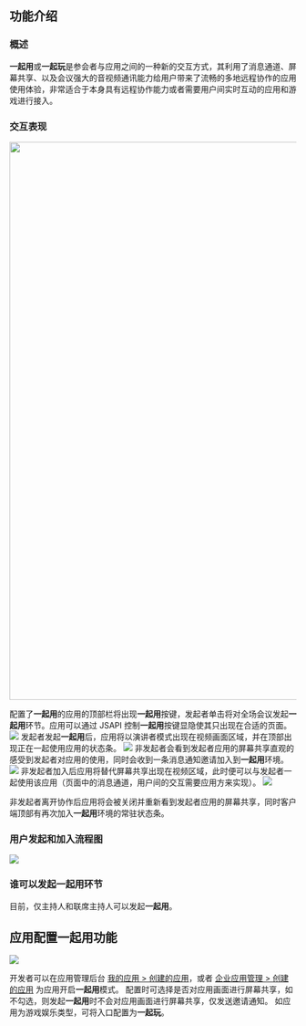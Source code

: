 ## 功能介绍
### 概述
**一起用**或**一起玩**是参会者与应用之间的一种新的交互方式，其利用了消息通道、屏幕共享、以及会议强大的音视频通讯能力给用户带来了流畅的多地远程协作的应用使用体验，非常适合于本身具有远程协作能力或者需要用户间实时互动的应用和游戏进行接入。

### 交互表现
<img style="width:978px; max-width: inherit;" src="https://qcloudimg.tencent-cloud.cn/raw/6aed789173adbff09f06254ccf5dc4d4.png" />

配置了**一起用**的应用的顶部栏将出现**一起用**按键，发起者单击将对全场会议发起**一起用**环节。应用可以通过 JSAPI 控制**一起用**按键显隐使其只出现在合适的页面。
![](https://qcloudimg.tencent-cloud.cn/raw/e2da44beebfcee4de22dbb6658f8de29.png)
发起者发起**一起用**后，应用将以演讲者模式出现在视频画面区域，并在顶部出现正在一起使用应用的状态条。
![](https://qcloudimg.tencent-cloud.cn/raw/b4045dd2d66bafcc7145ffd1099ff6f6.png)
非发起者会看到发起者应用的屏幕共享直观的感受到发起者对应用的使用，同时会收到一条消息通知邀请加入到**一起用**环境。
![](https://qcloudimg.tencent-cloud.cn/raw/541664d4176a28cb547844fedafe7c86.png)
非发起者加入后应用将替代屏幕共享出现在视频区域，此时便可以与发起者一起使用该应用（页面中的消息通道，用户间的交互需要应用方来实现）。
![](https://qcloudimg.tencent-cloud.cn/raw/3ae6866bfe7c0ff6cb0ea8268ea7140d.png)

非发起者离开协作后应用将会被关闭并重新看到发起者应用的屏幕共享，同时客户端顶部有再次加入**一起用**环境的常驻状态条。

### 用户发起和加入流程图
![](https://qcloudimg.tencent-cloud.cn/raw/ecb6e5e968cfd8b585835720d2cf71c0.png)

### 谁可以发起一起用环节
目前，仅主持人和联席主持人可以发起**一起用**。



## 应用配置一起用功能
![](https://qcloudimg.tencent-cloud.cn/raw/9c49afba6cac1106917077b442dbeca3.png)

开发者可以在应用管理后台 [我的应用 > 创建的应用](https://meeting.tencent.com/marketplace/user-third-party)，或者 [企业应用管理 > 创建的应用](https://meeting.tencent.com/marketplace/corp-third-party) 为应用开启**一起用**模式。
配置时可选择是否对应用画面进行屏幕共享，如不勾选，则发起**一起用**时不会对应用画面进行屏幕共享，仅发送邀请通知。
如应用为游戏娱乐类型，可将入口配置为**一起玩**。

